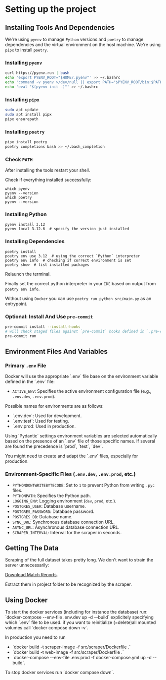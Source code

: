 # Setting up the project

## Installing Tools And Dependencies

We're using `pyenv` to manage `Python` versions and `poetry` to manage dependencies and
the virtual environment on the host machine. We're using `pipx` to install `poetry`.

### Installing `pyenv`

```bash
curl https://pyenv.run | bash
echo 'export PYENV_ROOT="$HOME/.pyenv"' >> ~/.bashrc
echo 'command -v pyenv >/dev/null || export PATH="$PYENV_ROOT/bin:$PATH"' >> ~/.bashrc
echo 'eval "$(pyenv init -)"' >> ~/.bashrc
```

### Installing `pipx`

```bash
sudo apt update
sudo apt install pipx
pipx ensurepath
```

### Installing `poetry`

```bash
pipx install poetry
poetry completions bash >> ~/.bash_completion
```

### Check `PATH`

After installing the tools restart your shell.

Check if everything installed successfully:

```shell
which pyenv
pyenv --version
which poetry
pyenv --version
```

### Installing Python

```shell
pyenv install 3.12
pyenv local 3.12.6  # specify the version just installed
```

### Installing Dependencies

```shell
poetry install
poetry env use 3.12  # using the correct `Python` interpreter
poetry env info  # checking if correct environment is set
poetry show  # list installed packages
```

Relaunch the terminal.

Finally set the correct python interpreter in your `IDE` based on output from `poetry env info`.

Without using `Docker` you can use `poetry run python src/main.py` as an entrypoint.

### **Optional:** Install And Use `pre-commit`

```bash
pre-commit install --install-hooks
# will check staged files against `pre-commit` hooks defined in `.pre-commit-config.yaml
pre-commit run
```

## Environment Files And Variables

### Primary `.env` File

Docker will use the appropriate ´.env´ file base on the environment variable defined in the ´.env´ file:

- `ACTIVE_ENV`: Specifies the active environment configuration file (e.g., `.env.dev`, `.env.prod`).

Possible names for environments are as follows:

- ´.env.dev´: Used for development.
- ´.env.test´: Used for testing.
- ´.env.prod: Used in production.

Using ´Pydantic´ settings environment variables are selected automatically based on the presence of an ´.env´ file of those specific names. If several are found the precedence is ´prod´, ´test´, ´dev´.

You might need to create and adapt the ´.env´ files, especially for production.

### Environment-Specific Files (`.env.dev`, `.env.prod`, etc.)

- `PYTHONDONTWRITEBYTECODE`: Set to `1` to prevent Python from writing `.pyc` files.
- `PYTHONPATH`: Specifies the Python path.
- `LOGGING_ENV`: Logging environment (`dev`, `prod`, etc.).
- `POSTGRES_USER`: Database username.
- `POSTGRES_PASSWORD`: Database password.
- `POSTGRES_DB`: Database name.
- `SYNC_URL`: Synchronous database connection URL.
- `ASYNC_URL`: Asynchronous database connection URL.
- `SCRAPER_INTERVAL`: Interval for the scraper in seconds.

## Getting The Data

Scraping of the full dataset takes pretty long. We don't want to strain the server unnecessarily:

[Download Match Reports](https://drive.google.com/drive/folders/1M2-xkV0-wgnaMoJMP4Jg6XpfW_kAsMQp?usp=sharing).

Extract them in project folder to be recognized by the scraper.

## Using Docker

To start the docker services (including for instance the database) run: ´docker-compose --env-file .env.dev up -d --build´ explicitely specifying which ´.env´ file to be used. if you want to reinitialize (=delete)all mounted volumes call ´docker compose down -v´.

In production you need to run

- ´docker build -t scraper-image -f src/scraper/Dockerfile .´
- ´docker build -t web-image -f src/scraper/Dockerfile .´
- ´docker-compose --env-file .env.prod -f docker-compose.yml up -d --build´.

To stop docker services run ´docker compose down´.
